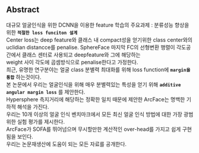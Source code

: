 ## Abstract
대규모 얼굴인식을 위한 DCNN을 이용한 feature 학습의 주요과제 : 분류성능 향상을 위한 **`적절한 loss funciton 설계`**  
Center loss는 deep feature와 클래스 내 compact성을 얻기위한 class center와의 uclidian distancce를 penalise.
SphereFace 마지막 FC의 선형변환 행렬이 각도공간에서 클래스 센터로 사용되고 deepfeature와 그에 해당하는  
weight 사이 각도에 곱셈방식으로 penalise한다고 가정한다.  
최근, 유명한 연구분야는 얼굴 class 분별력 최대화를 위해 loss function에 **`margin을 통합`** 하는것이다.  
본 논문에서 우리는 얼굴인식을 위해 매우 분별력있는 특성을 얻기 위해 **`additive angular margin loss`** 를 제안한다.  
Hypersphere 측지거리에 해당하는 정확한 일치 때문에 제안한 ArcFace는 명백한 기하적 해석을 가진다.  
우리는 10개 이상의 얼굴 인식 벤치마크에서 모든 최신 얼굴 인식 방법에 대한 가장 광범위한 실험 평가를 제시한다.  
ArcFace가 SOFA를 뛰어넘으며 무시할만한 계산적인 over-head를 가지고 쉽게 구현됨을 보인다.  
우리는 논문재생산에 도움이 되는 모든 자료를 공개한다.
